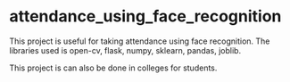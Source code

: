 # attendance_using_face_recognition

This project is useful for taking attendance using face recognition. 
The libraries used is open-cv, flask, numpy, sklearn, pandas, joblib.

This project is can also be done in colleges for students.
